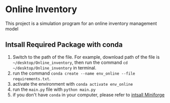 # Online Inventory
This project is a simulation program for an online inventory management model

## Intsall Required Package with conda
1. Switch to the path of the file. For example, download path of the file is `~/desktop/Online_inventory`, then run the command `cd ~/desktop/Online_inventory` in terminal.
2. run the command `conda create --name env_online --file requirements.txt`.
3. activate the environment with `conda activate env_online`
4. run the `main.py` file with `python main.py`
5. if you don't have `conda` in your computer, please refer to [intsall Miniforge](https://equatorial-marlin-edd.notion.site/Install-Miniforge-on-Mac-of-M-chips-Windows-ec7d87d8c6494cca83681c5cbf9a3ac4)
